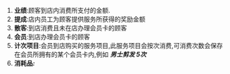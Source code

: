 1. **业绩**:顾客到店内消费所支付的金额.
2. **提成**:店内员工为顾客提供服务所获得的奖励金额
3. **散客**:到店消费且未在店办理会员卡的顾客
4. **会员**:到店办理会员卡的顾客
5. **计次项目**:会员到店购买的服务项目,此服务项目会按次消费,可消费次数会保存在会员所拥有的某个会员卡内,例如 _**男士剪发 5次**_
6. **消耗品**_**:**_



